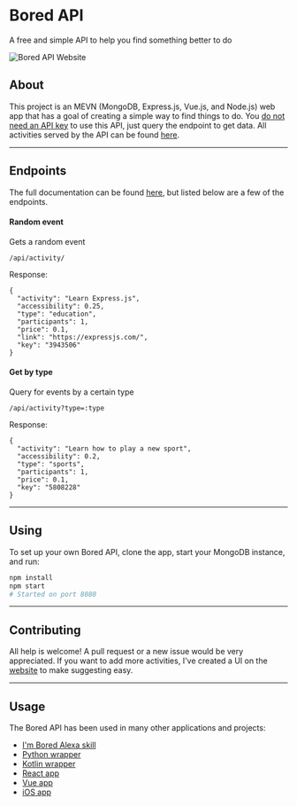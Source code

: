 # Bored API
A free and simple API to help you find something better to do

![Bored API Website](./.docs/website.png)

## About
This project is an MEVN (MongoDB, Express.js, Vue.js, and Node.js) web app that has a goal of creating a simple way to find things to do. You <u>do not need an API key</u> to use this API, just query the endpoint to get data. All activities served by the API can be found [here](./db/activities.json).

---
## Endpoints
The full documentation can be found [here](https://www.boredapi.com/documentation), but listed below are a few of the endpoints.

#### Random event
Gets a random event
```
/api/activity/
```
Response:
```
{
  "activity": "Learn Express.js",
  "accessibility": 0.25,
  "type": "education",
  "participants": 1,
  "price": 0.1,
  "link": "https://expressjs.com/",
  "key": "3943506"
}
```

#### Get by type
Query for events by a certain type
```
/api/activity?type=:type
```
Response:
```
{
  "activity": "Learn how to play a new sport",
  "accessibility": 0.2,
  "type": "sports",
  "participants": 1,
  "price": 0.1,
  "key": "5808228"
}
```

---
## Using
To set up your own Bored API, clone the app, start your MongoDB instance, and run:
```bash
npm install
npm start
# Started on port 8080
```

---
## Contributing
All help is welcome! A pull request or a new issue would be very appreciated. If you want to add more activities, I've created a UI on the [website](https://www.boredapi.com/contributing) to make suggesting easy.

---
## Usage
The Bored API has been used in many other applications and projects:

* [I'm Bored Alexa skill](https://www.amazon.com/gp/product/B07GDL9MP4?ie=UTF8&ref-suffix=ss_rw)
* [Python wrapper](https://pypi.org/project/bored/)
* [Kotlin wrapper](https://gitlab.com/CMDR_Tvis/bored-api)
* [React app](https://github.com/CDAracena/Im-Bored)
* [Vue app](https://github.com/emilsgulbis/BoredApp)
* [iOS app](https://apps.apple.com/us/app/bored-find-what-to-do/id1475656469)
